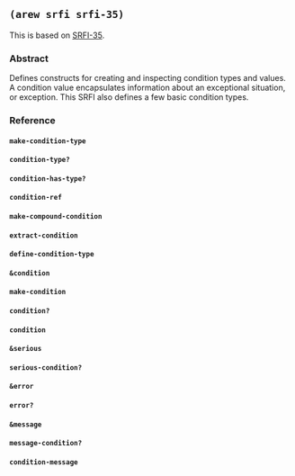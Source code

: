 ## `(arew srfi srfi-35)`

This is based on [SRFI-35](https://srfi.schemers.org/srfi-35/).

### Abstract

Defines constructs for creating and inspecting condition types and
values. A condition value encapsulates information about an
exceptional situation, or exception. This SRFI also defines a few
basic condition types.

### Reference

#### `make-condition-type`
#### `condition-type?`
#### `condition-has-type?`
#### `condition-ref`
#### `make-compound-condition`
#### `extract-condition`
#### `define-condition-type`
#### `&condition`
#### `make-condition`
#### `condition?`
#### `condition`
#### `&serious`
#### `serious-condition?`
#### `&error`
#### `error?`
#### `&message`
#### `message-condition?`
#### `condition-message`
